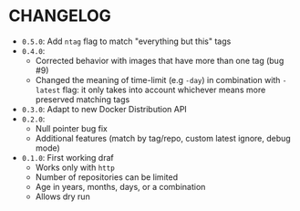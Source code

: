 # CHANGELOG
* `0.5.0`: Add `ntag` flag to match "everything but this" tags
* `0.4.0`:
  * Corrected behavior with images that have more than one tag (bug #9)
  * Changed the meaning of time-limit (e.g `-day`) in combination with `-latest` flag: it only takes into account whichever means more preserved matching tags
* `0.3.0`: Adapt to new Docker Distribution API
* `0.2.0`:
  * Null pointer bug fix
  * Additional features (match by tag/repo, custom latest ignore, debug mode)
* `0.1.0`: First working draf
  * Works only with `http`
  * Number of repositories can be limited
  * Age in years, months, days, or a combination
  * Allows dry run